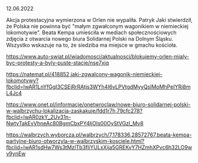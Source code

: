 12.06.2022

Akcja protestacyjna wymierzona w Orlen nie wypaliła. Patryk Jaki stwierdził, że Polska nie powinna być "małym zgwałconym wagonikiem w niemieckiej lokomotywie". Beata Kempa umieściła w mediach społecznościowych zdjęcia z otwarcia nowego biura Solidarnej Polski na Dolnym Śląsku. Wszystko wskazuje na to, że siedziba ma miejsce w gmachu kościoła.

https://www.auto-swiat.pl/wiadomosci/aktualnosci/blokujemy-orlen-mialy-byc-protesty-a-byly-puste-stacje/nse7xjq

https://natemat.pl/418852,jaki-zgwalcony-wagonik-niemieckiej-lokomotywy?fbclid=IwAR1LnYfGgI3CSEjRrRAtjs3WYh4I6vLPVtgdMyyQslMoMhPeIYRi8mL4Jc4

https://www.onet.pl/informacje/onetwroclaw/nowe-biuro-solidarnej-polski-w-walbrzychu-lokalizacja-zaskakuje/fdd1r7h,79cfc278?fbclid=IwAR0zkY_2Uv31n-NwtyTakEvVhneAc80BgmCbxPY4IjOIs00OyStVGzl_Mv8

https://walbrzych.wyborcza.pl/walbrzych/7,178336,28572767,beata-kempa-partyjne-biuro-otworzyla-w-walbrzyskim-kosciele.html?fbclid=IwAR1sdHw7Ws3tMzITb3fliYULxXija5GREKvY7HZmhXPvc6h32LO9wv9ynEw